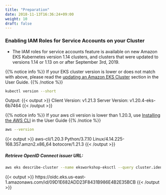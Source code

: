 ```yaml
---
title: "Preparation"
date: 2018-11-13T16:36:24+09:00
weight: 10
draft: false
---
```


### Enabling IAM Roles for Service Accounts on your Cluster

* The IAM roles for service accounts feature is available on new Amazon EKS Kubernetes version 1.14 clusters, and clusters that were updated to versions 1.14 or 1.13 on or after September 3rd, 2019.

{{% notice info %}}
If your EKS cluster version is lower or does not match with above, please read the [updating an Amazon EKS Cluster](https://docs.aws.amazon.com/eks/latest/userguide/update-cluster.html) section in the User Guide.
{{% /notice %}}

```bash
kubectl version --short
```

Output:
{{< output >}}
Client Version: v1.21.3
Server Version: v1.20.4-eks-6b7464
{{< /output >}}

{{% notice info %}}
If your aws cli version is lower than 1.20.3, use [Installing the AWS CLI](https://docs.aws.amazon.com/cli/latest/userguide/cli-chap-install.html) in the User Guide
{{% /notice %}}

```bash
aws --version
```

{{< output >}}
aws-cli/1.20.3 Python/3.7.10 Linux/4.14.225-168.357.amzn2.x86_64 botocore/1.21.3
{{< /output >}}



##### Retrieve OpenID Connect issuer URL:

```bash
aws eks describe-cluster --name eksworkshop-eksctl --query cluster.identity.oidc.issuer --output text
```

<div data-proofer-ignore>
{{< output >}}
https://oidc.eks.us-east-1.amazonaws.com/id/09D1E682ADD23F8431B986E4B2E35BCB
{{< /output >}}
